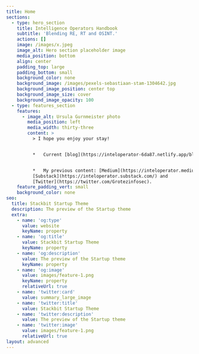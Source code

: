 ```yaml
---
title: Home
sections:
  - type: hero_section
    title: Intelligence Operators Handbook
    subtitle: 'Blending RE, RT and OSINT.'
    actions: []
    image: /images/x.jpeg
    image_alt: Hero section placeholder image
    media_position: bottom
    align: center
    padding_top: large
    padding_bottom: small
    background_color: none
    background_image: /images/pexels-sebastiaan-stam-1304642.jpg
    background_image_position: center top
    background_image_size: cover
    background_image_opacity: 100
  - type: features_section
    features:
      - image_alt: Ursula Gurnmeister photo
        media_position: left
        media_width: thirty-three
        content: >
          > I hope you enjoy your stay!


          *   Current [blog](https://inteloperator-6da87.netlify.app/blog/); and


          *   My previous content: [Medium](https://inteloperator.medium.com/),
          [Substack](https://inteloperator.substack.com/) and
          [Twitter](https://twitter.com/Grotezinfosec).
    feature_padding_vert: small
    background_color: none
seo:
  title: Stackbit Startup Theme
  description: The preview of the Startup theme
  extra:
    - name: 'og:type'
      value: website
      keyName: property
    - name: 'og:title'
      value: Stackbit Startup Theme
      keyName: property
    - name: 'og:description'
      value: The preview of the Startup theme
      keyName: property
    - name: 'og:image'
      value: images/feature-1.png
      keyName: property
      relativeUrl: true
    - name: 'twitter:card'
      value: summary_large_image
    - name: 'twitter:title'
      value: Stackbit Startup Theme
    - name: 'twitter:description'
      value: The preview of the Startup theme
    - name: 'twitter:image'
      value: images/feature-1.png
      relativeUrl: true
layout: advanced
---
```

